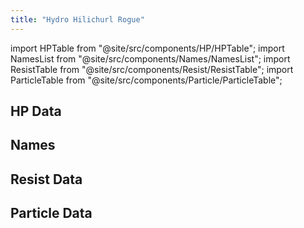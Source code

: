 ```yaml
---
title: "Hydro Hilichurl Rogue"
---
```


import HPTable from "@site/src/components/HP/HPTable";
import NamesList from "@site/src/components/Names/NamesList";
import ResistTable from "@site/src/components/Resist/ResistTable";
import ParticleTable from "@site/src/components/Particle/ParticleTable";

## HP Data

<HPTable item_key="hydrohilichurlrogue" data_src="enemy" />

## Names

<NamesList item_key="hydrohilichurlrogue" data_src="enemy" />

## Resist Data

<ResistTable item_key="hydrohilichurlrogue" data_src="enemy" />

## Particle Data

<ParticleTable item_key="hydrohilichurlrogue" data_src="enemy" />